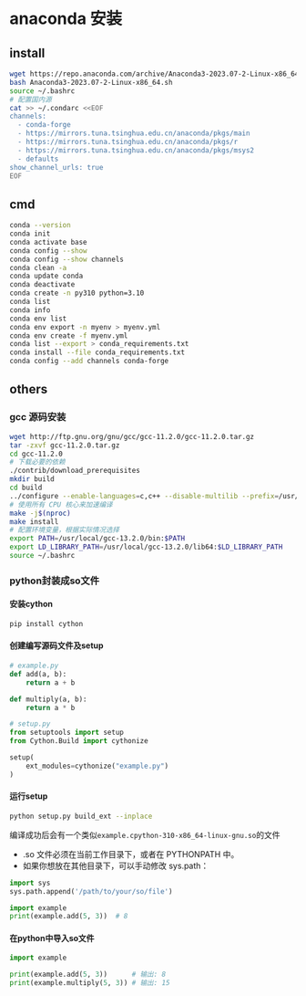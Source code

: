 # anaconda 安装
## install
```bash
wget https://repo.anaconda.com/archive/Anaconda3-2023.07-2-Linux-x86_64.sh
bash Anaconda3-2023.07-2-Linux-x86_64.sh
source ~/.bashrc
# 配置国内源
cat >> ~/.condarc <<EOF
channels:
  - conda-forge
  - https://mirrors.tuna.tsinghua.edu.cn/anaconda/pkgs/main
  - https://mirrors.tuna.tsinghua.edu.cn/anaconda/pkgs/r
  - https://mirrors.tuna.tsinghua.edu.cn/anaconda/pkgs/msys2
  - defaults
show_channel_urls: true
EOF
```

## cmd
```bash
conda --version
conda init
conda activate base
conda config --show
conda config --show channels
conda clean -a
conda update conda
conda deactivate
conda create -n py310 python=3.10
conda list 
conda info
conda env list
conda env export -n myenv > myenv.yml
conda env create -f myenv.yml
conda list --export > conda_requirements.txt
conda install --file conda_requirements.txt
conda config --add channels conda-forge
```

## others
### gcc 源码安装
```bash
wget http://ftp.gnu.org/gnu/gcc/gcc-11.2.0/gcc-11.2.0.tar.gz
tar -zxvf gcc-11.2.0.tar.gz
cd gcc-11.2.0
# 下载必要的依赖
./contrib/download_prerequisites
mkdir build
cd build
../configure --enable-languages=c,c++ --disable-multilib --prefix=/usr/local/gcc-13.2.0
# 使用所有 CPU 核心来加速编译
make -j$(nproc) 
make install
# 配置环境变量，根据实际情况选择
export PATH=/usr/local/gcc-13.2.0/bin:$PATH
export LD_LIBRARY_PATH=/usr/local/gcc-13.2.0/lib64:$LD_LIBRARY_PATH
source ~/.bashrc
```

### python封装成so文件

#### 安装cython
```bash
pip install cython
```

#### 创建编写源码文件及setup
```python
# example.py
def add(a, b):
    return a + b

def multiply(a, b):
    return a * b

# setup.py
from setuptools import setup
from Cython.Build import cythonize

setup(
    ext_modules=cythonize("example.py")
)
```

#### 运行setup
```bash
python setup.py build_ext --inplace
```
编译成功后会有一个类似`example.cpython-310-x86_64-linux-gnu.so`的文件

- .so 文件必须在当前工作目录下，或者在 PYTHONPATH 中。
- 如果你想放在其他目录下，可以手动修改 sys.path：
```python
import sys
sys.path.append('/path/to/your/so/file')

import example
print(example.add(5, 3))  # 8
```

#### 在python中导入so文件
```python
import example

print(example.add(5, 3))      # 输出: 8
print(example.multiply(5, 3)) # 输出: 15
```